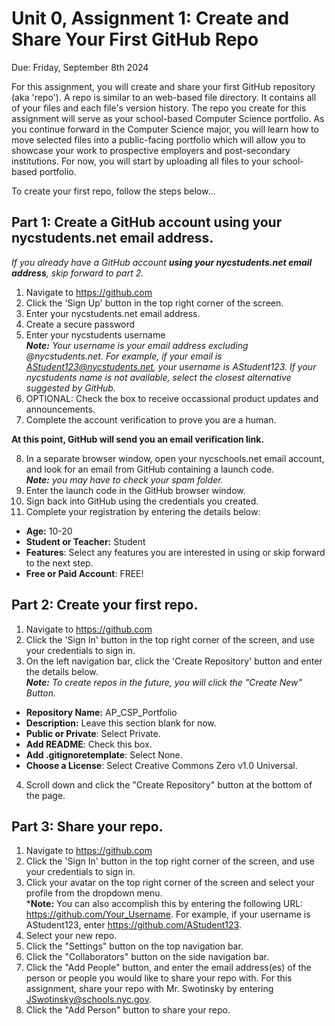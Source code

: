 # Unit 0, Assignment 1: Create and Share Your First GitHub Repo
Due: Friday, September 8th 2024

For this assignment, you will create and share your first GitHub repository (aka 'repo').  A repo is similar to an web-based file directory.  It contains all of your files and each file's version history.  The repo you create for this assignment will serve as your school-based Computer Science portfolio.  As you continue forward in the Computer Science major, you will learn how to move selected files into a public-facing portfolio which will allow you to showcase your work to prospective employers and post-secondary institutions.  For now, you will start by uploading all files to your school-based portfolio.

To create your first repo, follow the steps below...

## Part 1: Create a GitHub account using your nycstudents.net email address.
*If you already have a GitHub account **using your nycstudents.net email address**, skip forward to part 2.*
1. Navigate to https://github.com
2. Click the 'Sign Up' button in the top right corner of the screen.
3. Enter your nycstudents.net email address.
4. Create a secure password
5. Enter your nycstudents username <br>***Note:** Your username is your email address excluding @nycstudents.net.  For example, if your email is AStudent123@nycstudents.net, your username is AStudent123.  If your nycstudents name is not available, select the closest alternative suggested by GitHub.*
6. OPTIONAL: Check the box to receive occassional product updates and announcements.
7. Complete the account verification to prove you are a human.

**At this point, GitHub will send you an email verification link.**

8. In a separate browser window, open your nycschools.net email account, and look for an email from GitHub containing a launch code.<br>***Note:** you may have to check your spam folder.*
9. Enter the launch code in the GitHub browser window.
10. Sign back into GitHub using the credentials you created.
11. Complete your registration by entering the details below:
  * **Age:** 10-20
  * **Student or Teacher:** Student
  * **Features**: Select any features you are interested in using or skip forward to the next step.
  * **Free or Paid Account**: FREE!

## Part 2: Create your first repo.
1. Navigate to https://github.com
2. Click the 'Sign In' button in the top right corner of the screen, and use your credentials to sign in.
3. On the left navigation bar, click the 'Create Repository' button and enter the details below.<br>***Note:** To create repos in the future, you will click the "Create New" Button.*
  * **Repository Name:** AP_CSP_Portfolio
  * **Description:** Leave this section blank for now.
  * **Public or Private**: Select Private.
  * **Add README**: Check this box.
  * **Add .gitignoretemplate**: Select None.
  * **Choose a License**: Select Creative Commons Zero v1.0 Universal.
4. Scroll down and click the "Create Repository" button at the bottom of the page.

## Part 3: Share your repo.
1. Navigate to https://github.com
2. Click the 'Sign In' button in the top right corner of the screen, and use your credentials to sign in.
3. Click your avatar on the top right corner of the screen and select your profile from the dropdown menu.<br>***Note:** You can also accomplish this by entering the following URL:<br>https://github.com/Your_Username. For example, if your username is AStudent123, enter https://github.com/AStudent123.
4. Select your new repo.
5. Click the "Settings" button on the top navigation bar.
6. Click the "Collaborators" button on the side navigation bar.
7. Click the "Add People" button, and enter the email address(es) of the person or people you would like to share your repo with.  For this assignment, share your repo with Mr. Swotinsky by entering JSwotinsky@schools.nyc.gov.
8. Click the "Add Person" button to share your repo.
